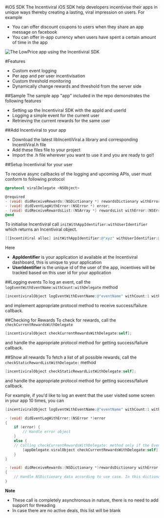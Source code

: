 #iOS SDK
The Incentiviral iOS SDK help developers incentivise their apps in unique ways thereby creating a lasting, viral impression on users. For example
- You can offer discount coupons to users when they share an app message on facebook
- You can offer in-app currency when users have spent a certain amount of time in the app

![The LowPrice app using the Incentiviral SDK ](http://s18.postimg.org/njix9rtwp/ipadmini.png "The LowPrice android app using the Incentiviral SDK")

#Features
- Custom event logging
- Per app and per user incentivisation
- Custom threshold monitoring
- Dynamically change rewards and threshold from the server side
 
##Sample
The sample app "app" included in the repo demonstrates the following features
- Setting up the Incentiviral SDK with the appId and userId
- Logging a simple event for the current user
- Retrieving the current rewards for the same user

##Add Incentiviral to your app
- Download the latest libIncentiViral.a library and corresponding IncentiViral.h file
- Add these files file to your project
- Import the .h file wherever you want to use it and you are ready to go!!

##Setup Incentiviral for your user

To receive async callbacks of the logging and upcoming APIs, user must conform to following protocol
```objective-c
@protocol viralDelegate <NSObject>

@required
- (void) didReceiveRewards:(NSDictionary *) rewardsDictionary withError:(NSError *) error;
- (void) didEventLogWithError:(NSError *) error;
- (void) didReceiveRewardsList:(NSArray *) rewardsList withError:(NSError *) error;
@end
```

To initialise Incentiviral call ```initWithAppIdentifier:withUserIdentifier``` which returns an Incentiviral object.
```objective-c
[[IncentiViral alloc] initWithAppIdentifier:@"xyz" withUserIdentifier:@"xyz"];
```
Here
- **AppIdentifier** is your application id available at the Incentiviral dashboard, this is unique to your application
- **UserIdentifier** is the unique id of the user of the app, incentives will be tracked based on this user id for your application

##Logging events
To log an event, call the ```logEventWithEventName:withCount:withDelegate``` method
```objective-c
[incentiviralObject logEventWithEventName:@"eventName" withCount:1 withDelegate:self];
```
and implement appropriate protocol method to receive success/failure callback.

##Checking for Rewards
To check for rewards, call the ```checkCurrentRewardsWithDelegate```
```objective-c
[incentiviralObject checkCurrentRewardsWithDelegate:self];
```
and handle the appropriate protocol method for getting success/failure callback.

##Show all rewards
To fetch a list of all possible rewards, call the ```checkStaticRewardListWithDelegate:``` method
```objective-c
[incentiviralObject checkStaticRewardListWithDelegate:self];
```
and handle the appropriate protocol method for getting success/failure callback.

For example, if you'd like to log an event that the user visited some screen in your app 10 times, you can
```objective-c
[incentiviralObject logEventWithEventName:@"eventName" withCount:1 withDelegate:self];

- (void) didEventLogWithError:(NSError *)error
{
    if (error) {
        // Handle error object
    }
    else {
	// Calling checkCurrentRewardsWithDelegate: method only if the Event Logging call succeeds
        [appDelegate.viralObject checkCurrentRewardsWithDelegate:self];
    }
}

- (void) didReceiveRewards:(NSDictionary *)rewardsDictionary withError:(NSError *)error
{
    // Handle NSDictionary data according to use case. In this dictionary user will be getting details about the reward sent from server.
}
```

**Note**
- These call is completely asynchronous in nature, there is no need to add support for threading
- In case there are no active deals, this list will be blank
